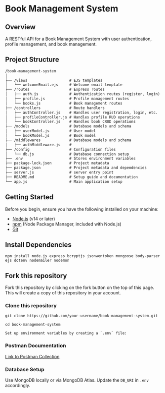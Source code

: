 # Book Management System

## Overview

A RESTful API for a Book Management System with user authentication, profile management, and book management.

## Project Structure

```md
/book-management-system
│
├── /views                   # EJS templates
│   └── welcomeEmail.ejs     # Welcome email template
├── /routes                  # Express routes
│   ├── auth.js              # Authentication routes (register, login)
│   ├── profile.js           # Profile management routes
│   └── books.js             # Book management routes
├── /controllers             # Route handlers
│   ├── authController.js    # Handles user registration, login, etc.
│   ├── profileController.js # Handles profile RUD operations
│   └── bookController.js    # Handles book CRUD operations
├── /models                  # Database models and schema
│   ├── userModel.js         # User model
│   └── bookModel.js         # Book model
├── /middlewares             # Database models and schema
│   ├── authMiddleware.js    #      
├── /config                  # Configuration files
│   └── db.js                # Database connection setup
├── .env                     # Stores environment variables
├── package-lock.json        # Project metadata
├── package.json             # Project metadata and dependencies
├── server.js                # server entry point
├── README.md                # Setup guide and documentation
└── app.js                   # Main application setup
```

## Getting Started

Before you begin, ensure you have the following installed on your machine:

- [Node.js](https://nodejs.org/) (v14 or later)
- [npm](https://www.npmjs.com/) (Node Package Manager, included with Node.js)
- [Git](https://git-scm.com/)

## Install Dependencies

`npm install node.js express bcryptjs jsonwentoken mongoose body-parser ejs dotenv nodemailer nodemon`

## Fork this repository

Fork this repository by clicking on the fork button on the top of this page.
This will create a copy of this repository in your account.

### Clone this repository

```git
git clone https://github.com/your-username/book-management-system.git 

cd book-management-system

Set up environment variables by creating a `.env` file:
```

### Postman Documentation

[Link to Postman Collection](#)

### Database Setup

Use MongoDB locally or via MongoDB Atlas. Update the `DB_URI` in `.env` accordingly.

